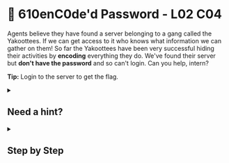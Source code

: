 # 🏁 610enC0de'd Password - L02 C04

Agents believe they have found a server belonging to a gang called the Yakoottees. If we can get access to it who knows what information we can gather on them! So far the Yakoottees have been very successful hiding their activities by **encoding** everything they do. We've found their server but **don't have the password** and so can't login. Can you help, intern?

**Tip:** Login to the server to get the flag.

<details><summary>

## Need a hint?</summary>
> 💡 Hint: Inside the big waving flag it looks like encoded information, maybe it contains a message that will help us?
>
> Notice this encoding has similar groupings of 4 characters, there's `\x` followed by a couple of letters or numbers.
> See if you can search online to find out what sort of encoding uses that format.
>
> Once you know, you'll need to copy all the characters inside the flag and run them through a tool to decode the message
</details>

<details><summary>

## Step by Step</summary>

- Hold down right click and hover over all of the slashes and numbers, use Ctrl + C to copy this

![highlighting of the numbers](/assets/610enc0dedpassword1.png)

- Enter these numbers into a [Hex to Ascii converter](https://www.dcode.fr/ascii-code)
  - The phrase should decode to: `Welcome to the 610enC0de server. The server password is [password] - great decoding BTW, laterz!`
- Enter the server password back into the website and hit enter to get the flag
